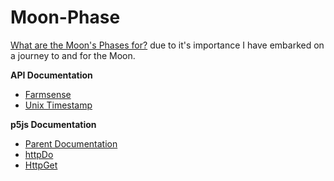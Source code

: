 # Moon-Phase

[What are the Moon's Phases for?](https://www.bbc.co.uk/newsround/51047406) due to it's importance I have embarked on a journey to and for the Moon.

**API Documentation**
* [Farmsense](https://www.farmsense.net/api/astro-widgets/)  
* [Unix Timestamp](https://unixtime.co.za/)

**p5js Documentation**
* [Parent Documentation](https://p5js.org/reference/#/p5.Element/parent)
* [httpDo](https://p5js.org/reference/#/p5/httpDo)
* [HttpGet](https://p5js.org/reference/#/p5/httpGet)

